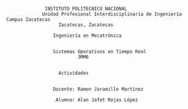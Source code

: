 			       
				   
				  INSTITUTO POLITÉCNICO NACIONAL
                 Unidad Profesional Interdisciplinaria de Ingeniería Campus Zacatecas
				       Zacatecas, Zacatecas

				     Ingeniería en Mecatrónica


			         Sistemas Operativos en Tiempo Real
				              3MM6


					   Actividades


			         Docente: Ramon Jaramillo Martínez

			          Alumno: Alan Jafet Rojas López
